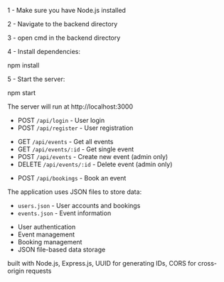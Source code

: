 <!-- The Backend -->

<!-- Setup Instructions -->

1 - Make sure you have Node.js installed

2 - Navigate to the backend directory

3 - open cmd in the backend directory

4 - Install dependencies:

   npm install

5 - Start the server:

   npm start

   The server will run at http://localhost:3000



<!-- API Endpoints -->

<!-- Authentication -->
- POST `/api/login` - User login
- POST `/api/register` - User registration

<!-- Events -->
- GET `/api/events` - Get all events
- GET `/api/events/:id` - Get single event
- POST `/api/events` - Create new event (admin only)
- DELETE `/api/events/:id` - Delete event (admin only)

<!-- Bookings -->
- POST `/api/bookings` - Book an event

<!-- Data Storage -->

The application uses JSON files to store data:
- `users.json` - User accounts and bookings
- `events.json` - Event information


<!-- Features -->

- User authentication
- Event management
- Booking management
- JSON file-based data storage

built with Node.js, Express.js, UUID for generating IDs, CORS for cross-origin requests 


